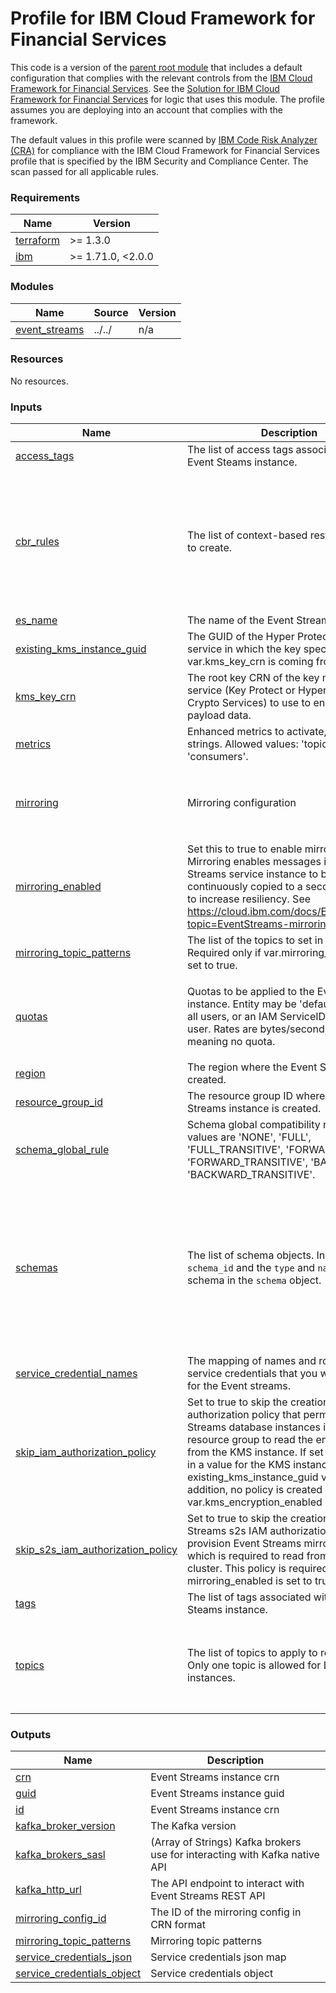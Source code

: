 # Profile for IBM Cloud Framework for Financial Services

This code is a version of the [parent root module](../../) that includes a default configuration that complies with the relevant controls from the [IBM Cloud Framework for Financial Services](https://cloud.ibm.com/docs/framework-financial-services?topic=framework-financial-services-about). See the [Solution for IBM Cloud Framework for Financial Services](/solutions/standard/) for logic that uses this module. The profile assumes you are deploying into an account that complies with the framework.

The default values in this profile were scanned by [IBM Code Risk Analyzer (CRA)](https://cloud.ibm.com/docs/code-risk-analyzer-cli-plugin?topic=code-risk-analyzer-cli-plugin-cra-cli-plugin#terraform-command) for compliance with the IBM Cloud Framework for Financial Services profile that is specified by the IBM Security and Compliance Center. The scan passed for all applicable rules.

<!-- BEGINNING OF PRE-COMMIT-TERRAFORM DOCS HOOK -->
### Requirements

| Name | Version |
|------|---------|
| <a name="requirement_terraform"></a> [terraform](#requirement\_terraform) | >= 1.3.0 |
| <a name="requirement_ibm"></a> [ibm](#requirement\_ibm) | >= 1.71.0, <2.0.0 |

### Modules

| Name | Source | Version |
|------|--------|---------|
| <a name="module_event_streams"></a> [event\_streams](#module\_event\_streams) | ../../ | n/a |

### Resources

No resources.

### Inputs

| Name | Description | Type | Default | Required |
|------|-------------|------|---------|:--------:|
| <a name="input_access_tags"></a> [access\_tags](#input\_access\_tags) | The list of access tags associated with the Event Steams instance. | `list(string)` | `[]` | no |
| <a name="input_cbr_rules"></a> [cbr\_rules](#input\_cbr\_rules) | The list of context-based restriction rules to create. | <pre>list(object({<br/>    description = string<br/>    account_id  = string<br/>    rule_contexts = list(object({<br/>      attributes = optional(list(object({<br/>        name  = string<br/>        value = string<br/>    }))) }))<br/>    enforcement_mode = string<br/>  }))</pre> | `[]` | no |
| <a name="input_es_name"></a> [es\_name](#input\_es\_name) | The name of the Event Streams instance. | `string` | n/a | yes |
| <a name="input_existing_kms_instance_guid"></a> [existing\_kms\_instance\_guid](#input\_existing\_kms\_instance\_guid) | The GUID of the Hyper Protect Crypto service in which the key specified in var.kms\_key\_crn is coming from | `string` | n/a | yes |
| <a name="input_kms_key_crn"></a> [kms\_key\_crn](#input\_kms\_key\_crn) | The root key CRN of the key management service (Key Protect or Hyper Protect Crypto Services) to use to encrypt the payload data. | `string` | n/a | yes |
| <a name="input_metrics"></a> [metrics](#input\_metrics) | Enhanced metrics to activate, as list of strings. Allowed values: 'topic', 'partition', 'consumers'. | `list(string)` | `[]` | no |
| <a name="input_mirroring"></a> [mirroring](#input\_mirroring) | Mirroring configuration | <pre>object({<br/>    source_crn   = string<br/>    source_alias = string<br/>    target_alias = string<br/>  })</pre> | `null` | no |
| <a name="input_mirroring_enabled"></a> [mirroring\_enabled](#input\_mirroring\_enabled) | Set this to true to enable mirroring. Mirroring enables messages in one Event Streams service instance to be continuously copied to a second instance to increase resiliency. See https://cloud.ibm.com/docs/EventStreams?topic=EventStreams-mirroring. | `bool` | `false` | no |
| <a name="input_mirroring_topic_patterns"></a> [mirroring\_topic\_patterns](#input\_mirroring\_topic\_patterns) | The list of the topics to set in instance. Required only if var.mirroring\_enabled is set to true. | `list(string)` | `null` | no |
| <a name="input_quotas"></a> [quotas](#input\_quotas) | Quotas to be applied to the Event Streams instance. Entity may be 'default' to apply to all users, or an IAM ServiceID for a specific user. Rates are bytes/second, with -1 meaning no quota. | <pre>list(object({<br/>    entity             = string<br/>    producer_byte_rate = optional(number, -1)<br/>    consumer_byte_rate = optional(number, -1)<br/>  }))</pre> | `[]` | no |
| <a name="input_region"></a> [region](#input\_region) | The region where the Event Streams are created. | `string` | `"us-south"` | no |
| <a name="input_resource_group_id"></a> [resource\_group\_id](#input\_resource\_group\_id) | The resource group ID where the Event Streams instance is created. | `string` | n/a | yes |
| <a name="input_schema_global_rule"></a> [schema\_global\_rule](#input\_schema\_global\_rule) | Schema global compatibility rule. Allowed values are 'NONE', 'FULL', 'FULL\_TRANSITIVE', 'FORWARD', 'FORWARD\_TRANSITIVE', 'BACKWARD', 'BACKWARD\_TRANSITIVE'. | `string` | `null` | no |
| <a name="input_schemas"></a> [schemas](#input\_schemas) | The list of schema objects. Include the `schema_id` and the `type` and `name` of the schema in the `schema` object. | <pre>list(object(<br/>    {<br/>      schema_id = string<br/>      schema = object({<br/>        type = string<br/>        name = string<br/>        fields = optional(list(object({<br/>          name = string<br/>          type = string<br/>        })))<br/>      })<br/>    }<br/>  ))</pre> | `[]` | no |
| <a name="input_service_credential_names"></a> [service\_credential\_names](#input\_service\_credential\_names) | The mapping of names and roles for service credentials that you want to create for the Event streams. | `map(string)` | `{}` | no |
| <a name="input_skip_iam_authorization_policy"></a> [skip\_iam\_authorization\_policy](#input\_skip\_iam\_authorization\_policy) | Set to true to skip the creation of an IAM authorization policy that permits all Event Streams database instances in the resource group to read the encryption key from the KMS instance. If set to false, pass in a value for the KMS instance in the existing\_kms\_instance\_guid variable. In addition, no policy is created if var.kms\_encryption\_enabled is set to false. | `bool` | `false` | no |
| <a name="input_skip_s2s_iam_authorization_policy"></a> [skip\_s2s\_iam\_authorization\_policy](#input\_skip\_s2s\_iam\_authorization\_policy) | Set to true to skip the creation of an Event Streams s2s IAM authorization policy to provision Event Streams mirroring instance which is required to read from source cluster. This policy is required when mirroring\_enabled is set to true. | `bool` | `false` | no |
| <a name="input_tags"></a> [tags](#input\_tags) | The list of tags associated with the Event Steams instance. | `list(string)` | `[]` | no |
| <a name="input_topics"></a> [topics](#input\_topics) | The list of topics to apply to resources. Only one topic is allowed for Lite plan instances. | <pre>list(object(<br/>    {<br/>      name       = string<br/>      partitions = number<br/>      config     = map(string)<br/>    }<br/>  ))</pre> | `[]` | no |

### Outputs

| Name | Description |
|------|-------------|
| <a name="output_crn"></a> [crn](#output\_crn) | Event Streams instance crn |
| <a name="output_guid"></a> [guid](#output\_guid) | Event Streams instance guid |
| <a name="output_id"></a> [id](#output\_id) | Event Streams instance crn |
| <a name="output_kafka_broker_version"></a> [kafka\_broker\_version](#output\_kafka\_broker\_version) | The Kafka version |
| <a name="output_kafka_brokers_sasl"></a> [kafka\_brokers\_sasl](#output\_kafka\_brokers\_sasl) | (Array of Strings) Kafka brokers use for interacting with Kafka native API |
| <a name="output_kafka_http_url"></a> [kafka\_http\_url](#output\_kafka\_http\_url) | The API endpoint to interact with Event Streams REST API |
| <a name="output_mirroring_config_id"></a> [mirroring\_config\_id](#output\_mirroring\_config\_id) | The ID of the mirroring config in CRN format |
| <a name="output_mirroring_topic_patterns"></a> [mirroring\_topic\_patterns](#output\_mirroring\_topic\_patterns) | Mirroring topic patterns |
| <a name="output_service_credentials_json"></a> [service\_credentials\_json](#output\_service\_credentials\_json) | Service credentials json map |
| <a name="output_service_credentials_object"></a> [service\_credentials\_object](#output\_service\_credentials\_object) | Service credentials object |
<!-- END OF PRE-COMMIT-TERRAFORM DOCS HOOK -->

